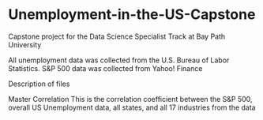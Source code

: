 # Unemployment-in-the-US-Capstone
Capstone project for the Data Science Specialist Track at Bay Path University

All unemployment data was collected from the U.S. Bureau of Labor Statistics. S&P 500 data was collected from Yahoo! Finance

Description of files

Master Correlation
This is the correlation coefficient between the S&P 500, overall US Unemployment data, all states, and all 17 industries from the data
